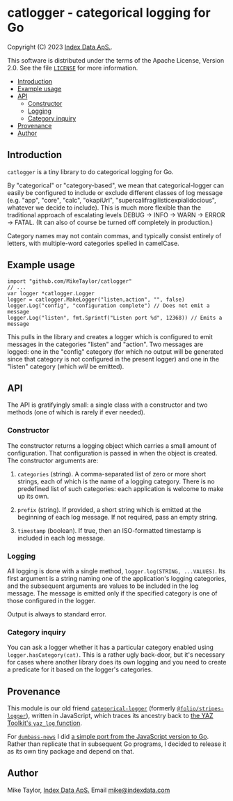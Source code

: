 # catlogger - categorical logging for Go

Copyright (C) 2023
[Index Data ApS.](https://www.indexdata.com/).

This software is distributed under the terms of the Apache License, Version 2.0. See the file [`LICENSE`](LICENSE) for more information.

<!-- md2toc -l 2 README.md -->
* [Introduction](#introduction)
* [Example usage](#example-usage)
* [API](#api)
    * [Constructor](#constructor)
    * [Logging](#logging)
    * [Category inquiry](#category-inquiry)
* [Provenance](#provenance)
* [Author](#author)


## Introduction

`catlogger` is a tiny library to do categorical logging for Go. 

By "categorical" or "category-based", we mean that categorical-logger can easily be configured to include or exclude different classes of log message (e.g. "app", "core", "calc", "okapiUrl", "supercalifragilisticexpialidocious",
whatever we decide to include). This is much more flexible than the traditional approach of escalating levels DEBUG -> INFO -> WARN -> ERROR -> FATAL. (It can also of course be turned off completely in production.)

Category names may not contain commas, and typically consist entirely of letters, with multiple-word categories spelled in camelCase.


## Example usage

```
import "github.com/MikeTaylor/catlogger"
// ...
var logger *catlogger.Logger
logger = catlogger.MakeLogger("listen,action", "", false)
logger.Log("config", "configuration complete") // Does not emit a message
logger.Log("listen", fmt.Sprintf("Listen port %d", 12368)) // Emits a message
```

This pulls in the library and creates a logger which is configured to emit messages in the categories "listen" and "action". Two messages are logged: one in the "config" category (for which no output will be generated since that category is not configured in the present logger) and one in the "listen" category (which _will_ be emitted).


## API

The API is gratifyingly small: a single class with a constructor and two methods (one of which is rarely if ever needed).

### Constructor

The constructor returns a logging object which carries a small amount
of configuration. That configuration is passed in when the object
is created. The constructor arguments are:

1. `categories` (string). A comma-separated list of zero or more short strings, each of which is the name of a logging category. There is no predefined list of such categories: each application is welcome to make up its own.

2. `prefix` (string). If provided, a short string which is emitted at the beginning of each log message. If not required, pass an empty string.

3. `timestamp` (boolean). If true, then an ISO-formatted timestamp is included in each log message.

### Logging

All logging is done with a single method, `logger.log(STRING, ...VALUES)`. Its first argument is a string naming one of the application's logging categories, and the subsequent arguments are values to be included in the log message. The message is emitted only if the specified category is one of those configured in the logger.

Output is always to standard error.

### Category inquiry

You can ask a logger whether it has a particular category enabled using `logger.hasCategory(cat)`. This is a rather ugly back-door, but it's necessary for cases where another library does its own logging and you need to create a predicate for it based on the logger's categories.


## Provenance

This module is our old friend [`categorical-logger`](https://github.com/openlibraryenvironment/categorical-logger) (formerly [`@folio/stripes-logger`](https://github.com/folio-org/stripes-logger)), written in JavaScript, which traces its ancestry back to [the YAZ Toolkit's `yaz_log` function](https://github.com/indexdata/yaz/blob/0def0ed772fe6eda3b75404fca2c0f02d818892c/src/log.c#L487-L527).

For [`dumbass-news`](https://github.com/MikeTaylor/dumbass-news) I did [a simple port from the JavaScript version to Go](https://github.com/MikeTaylor/dumbass-news/tree/main/src/catlogger). Rather than replicate that in subsequent Go programs, I decided to release it as its own tiny package and depend on that.


## Author

Mike Taylor,
[Index Data ApS.](https://www.indexdata.com/)
Email
<mike@indexdata.com>

